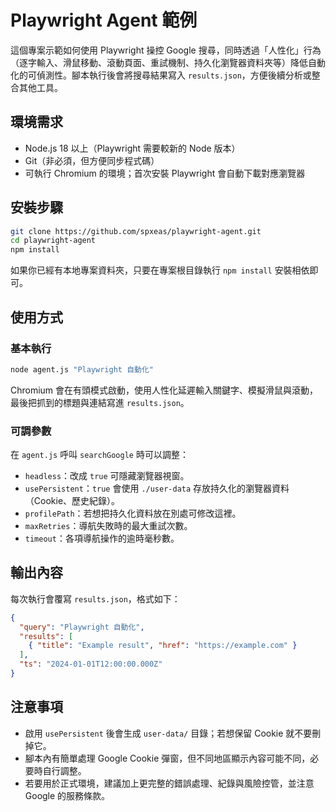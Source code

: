 # Playwright Agent 範例

這個專案示範如何使用 Playwright 操控 Google 搜尋，同時透過「人性化」行為（逐字輸入、滑鼠移動、滾動頁面、重試機制、持久化瀏覽器資料夾等）降低自動化的可偵測性。腳本執行後會將搜尋結果寫入 `results.json`，方便後續分析或整合其他工具。

## 環境需求
- Node.js 18 以上（Playwright 需要較新的 Node 版本）
- Git（非必須，但方便同步程式碼）
- 可執行 Chromium 的環境；首次安裝 Playwright 會自動下載對應瀏覽器

## 安裝步驟
```bash
git clone https://github.com/spxeas/playwright-agent.git
cd playwright-agent
npm install
```

如果你已經有本地專案資料夾，只要在專案根目錄執行 `npm install` 安裝相依即可。

## 使用方式
### 基本執行
```bash
node agent.js "Playwright 自動化"
```
Chromium 會在有頭模式啟動，使用人性化延遲輸入關鍵字、模擬滑鼠與滾動，最後把抓到的標題與連結寫進 `results.json`。

### 可調參數
在 `agent.js` 呼叫 `searchGoogle` 時可以調整：
- `headless`：改成 `true` 可隱藏瀏覽器視窗。
- `usePersistent`：`true` 會使用 `./user-data` 存放持久化的瀏覽器資料（Cookie、歷史紀錄）。
- `profilePath`：若想把持久化資料放在別處可修改這裡。
- `maxRetries`：導航失敗時的最大重試次數。
- `timeout`：各項導航操作的逾時毫秒數。

## 輸出內容
每次執行會覆寫 `results.json`，格式如下：
```json
{
  "query": "Playwright 自動化",
  "results": [
    { "title": "Example result", "href": "https://example.com" }
  ],
  "ts": "2024-01-01T12:00:00.000Z"
}
```

## 注意事項
- 啟用 `usePersistent` 後會生成 `user-data/` 目錄；若想保留 Cookie 就不要刪掉它。
- 腳本內有簡單處理 Google Cookie 彈窗，但不同地區顯示內容可能不同，必要時自行調整。
- 若要用於正式環境，建議加上更完整的錯誤處理、紀錄與風險控管，並注意 Google 的服務條款。
